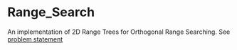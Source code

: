 # Range_Search
An implementation of 2D Range Trees for Orthogonal Range Searching. See [problem statement]()
